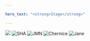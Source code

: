 ```yaml
---

hero_text: "<strong>Stage</strong>"

---
```

<div class="heroWrapper">
    <Hero :text="$page.frontmatter.hero_text" />
</div>

<article class="bg-gray-300 rounded p-6">
    <img class="mb-6" src="/stage.jpg">
    <img class="mb-6" src="/SHA.jpg" alt="SHA">
    <img class="mb-6" src="/JMN.jpg" alt="JMN">
    <img class="mb-6" src="/Chernice.jpg" alt="Chernice">
    <img src="/Jane.jpg" alt="Jane">
</article>
